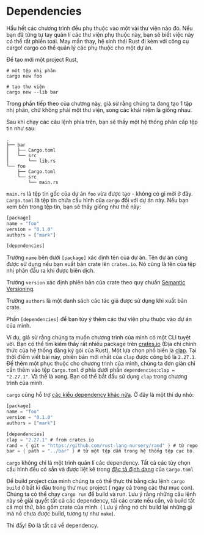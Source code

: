 # Dependencies

Hầu hết các chương trình đều phụ thuộc vào một vài thư viện nào đó. Nếu bạn đã từng tự tay quản lí các thư viện phụ thuộc này, bạn sẽ biết việc này có thể rất phiền toái. May mắn thay, hệ sinh thái Rust đi kèm với công cụ cargo! cargo có thể quản lý các phụ thuộc cho một dự án.

Để tạo mới một project Rust,

```rust,mdbook-runnable,editable
# một tệp nhị phân
cargo new foo

# tạo thư viện
cargo new --lib bar
```

Trong phần tiếp theo của chương này, giả sử rằng chúng ta đang tạo 1 tập nhị phân, chứ không phải một thư viện, song các khái niệm là giống nhau.

Sau khi chạy các câu lệnh phía trên, bạn sẽ thấy một hệ thống phân cấp tệp tin như sau: 

```rust,mdbook-runnable,editable
.
├── bar
│   ├── Cargo.toml
│   └── src
│       └── lib.rs
└── foo
    ├── Cargo.toml
    └── src
        └── main.rs
```
`main.rs` là tệp tin gốc của dự án `foo` vừa được tạo - không có gì mới ở đây. `Cargo.toml` là tệp tin chứa cấu hình của `cargo` đối với dự án này. Nếu bạn xem bên trong tệp tin, bạn sẽ thấy giống như thế này: 
```rust
[package]
name = "foo"
version = "0.1.0"
authors = ["mark"]

[dependencies]
```
Trường `name` bên dưới `[package]` xác định tên của dự án. Tên dự án cũng được sử dụng nếu bạn xuất bản crate lên `crates.io`. Nó cũng là tên của tệp nhị phân đầu ra khi được biên dịch.

Trường `version` xác định phiên bản của crate theo quy chuẩn [Semantic Versioning](https://semver.org/).

Trường `authors` là một danh sách các tác giả được sử dụng khi xuất bản crate.

Phần `[dependencies]` để bạn tùy ý thêm các thư viện phụ thuộc vào dự án của mình.

Ví dụ, giả sử rằng chúng ta muốn chương trình của mình có một CLI tuyệt vời. Bạn có thể tìm kiếm thấy rất nhiều package trên [crates.io](https://crates.io/) (Địa chỉ chính thức của hệ thống đăng ký gói của Rust). Một lựa chọn phổ biến là [clap](https://crates.io/crates/clap). Tại thời điểm viết bài này, phiên bản mới nhất của `clap` được công bố là `2.27.1`. Để thêm một phục thuộc cho chương trình của mình, chúng ta đơn giản chỉ cần thêm vào tệp `Cargo.toml` ở phía dưới phần `dependencies`:`clap = "2.27.1"`.  Và thế là xong. Bạn có thể bắt đầu sử dụng `clap` trong chương trình của mình.

`cargo` cũng hỗ trợ [các kiểu dependency khác nữa](https://doc.rust-lang.org/cargo/reference/specifying-dependencies.html). Ở đây là một thí dụ nhỏ:

```rust
[package]
name = "foo"
version = "0.1.0"
authors = ["mark"]

[dependencies]
clap = "2.27.1" # from crates.io
rand = { git = "https://github.com/rust-lang-nursery/rand" } # từ repo online.
bar = { path = "../bar" } # từ một tệp dẫn trong hệ thống tệp cục bộ.
```
`cargo` không chỉ là một trình quản lí các dependency. Tất cả các tùy chọn cấu hình đều có sẵn và được liệt kê trong [đặc tả định dạng](https://doc.rust-lang.org/cargo/reference/manifest.html) của `Cargo.toml`

Để  build project của mình chúng ta có thể  thực thi bằng câu lệnh `cargo build` ở bất kì đâu trong thư mục project ( ngay cả trong các thư mục con). Chúng ta có thể chạy `cargo run` để build và run. Lưu ý rằng những câu lệnh này sẽ giải quyết tất cả các dependency, tải các crate nếu cần, và build tất cả mọi thứ, bảo gồm crate của mình. ( Lưu ý rằng nó chỉ build lại những gì mà nó chưa được build, tương tự như `make`).

Thì đấy! Đó là tất cả về dependency.